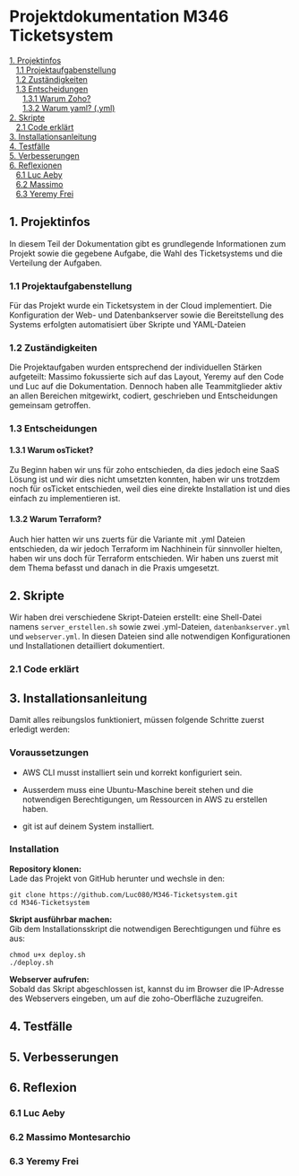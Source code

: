 # **Projektdokumentation M346 Ticketsystem**

[1. Projektinfos](#1-projektinfos) \
&nbsp;&nbsp;&nbsp;[1.1 Projektaufgabenstellung](#11-projektaufgabenstellung) \
&nbsp;&nbsp;&nbsp;[1.2 Zuständigkeiten](#12-zuständigkeiten) \
&nbsp;&nbsp;&nbsp;[1.3 Entscheidungen](#13-entscheidungen) \
&nbsp;&nbsp;&nbsp;&nbsp;&nbsp;&nbsp;[1.3.1 Warum Zoho?](#131-warum-zoho) \
&nbsp;&nbsp;&nbsp;&nbsp;&nbsp;&nbsp;[1.3.2 Warum yaml? (.yml)](#132-warum-yaml-yml) \
[2. Skripte](#2-skripte) \
&nbsp;&nbsp;&nbsp;[2.1 Code erklärt](#21-code-erklärt) \
[3. Installationsanleitung](#3-installationsanleitung) \
[4. Testfälle](#4-testfälle) \
[5. Verbesserungen](#5-verbesserungen) \
[6. Reflexionen](#6-reflexion) \
&nbsp;&nbsp;&nbsp;[6.1 Luc Aeby](#61-luc-aeby) \
&nbsp;&nbsp;&nbsp;[6.2 Massimo](#62-massimo-montesarchio) \
&nbsp;&nbsp;&nbsp;[6.3 Yeremy Frei](#63-yeremy-frei)


## 1. Projektinfos 
In diesem Teil der Dokumentation gibt es grundlegende Informationen zum Projekt sowie die gegebene Aufgabe, die Wahl des Ticketsystems und die Verteilung der Aufgaben.

### 1.1 Projektaufgabenstellung
Für das Projekt wurde ein Ticketsystem in der Cloud implementiert. Die Konfiguration der Web- und Datenbankserver sowie die Bereitstellung des Systems erfolgten automatisiert über Skripte und YAML-Dateien

### 1.2 Zuständigkeiten
Die Projektaufgaben wurden entsprechend der individuellen Stärken aufgeteilt: Massimo fokussierte sich auf das Layout, Yeremy auf den Code und Luc auf die Dokumentation. Dennoch haben alle Teammitglieder aktiv an allen Bereichen mitgewirkt, codiert, geschrieben und Entscheidungen gemeinsam getroffen.

### 1.3 Entscheidungen
#### 1.3.1 Warum osTicket?
Zu Beginn haben wir uns für zoho entschieden, da dies jedoch eine SaaS Lösung ist und wir dies nicht umsetzten konnten, haben wir uns trotzdem noch für osTicket entschieden, weil dies eine direkte Installation ist und dies einfach zu implementieren ist.

#### 1.3.2 Warum Terraform?
Auch hier hatten wir uns zuerts für die Variante mit .yml Dateien entschieden, da wir jedoch Terraform im Nachhinein für sinnvoller hielten, haben wir uns doch für Terraform entschieden. Wir haben uns zuerst mit dem Thema befasst und danach in die Praxis umgesetzt.

## 2. Skripte
Wir haben drei verschiedene Skript-Dateien erstellt: eine Shell-Datei namens `server_erstellen.sh` sowie zwei .yml-Dateien, `datenbankserver.yml` und `webserver.yml`. In diesen Dateien sind alle notwendigen Konfigurationen und Installationen detailliert dokumentiert.

### 2.1 Code erklärt


## 3. Installationsanleitung
Damit alles reibungslos funktioniert, müssen folgende Schritte zuerst erledigt werden:

### Voraussetzungen
- AWS CLI musst installiert sein und korrekt konfiguriert sein.

- Ausserdem muss eine Ubuntu-Maschine bereit stehen und die notwendigen Berechtigungen, um Ressourcen in AWS zu erstellen haben.

- git ist auf deinem System installiert.


### Installation
**Repository klonen:** \
Lade das Projekt von GitHub herunter und wechsle in den:

    git clone https://github.com/Luc080/M346-Ticketsystem.git
    cd M346-Ticketsystem

**Skript ausführbar machen:** \
Gib dem Installationsskript die notwendigen Berechtigungen und führe es aus:

    chmod u+x deploy.sh
    ./deploy.sh

**Webserver aufrufen:** \
Sobald das Skript abgeschlossen ist, kannst du im Browser die IP-Adresse des Webservers eingeben, um auf die zoho-Oberfläche zuzugreifen.

## 4. Testfälle


## 5. Verbesserungen


## 6. Reflexion
### 6.1 Luc Aeby

### 6.2 Massimo Montesarchio

### 6.3 Yeremy Frei




